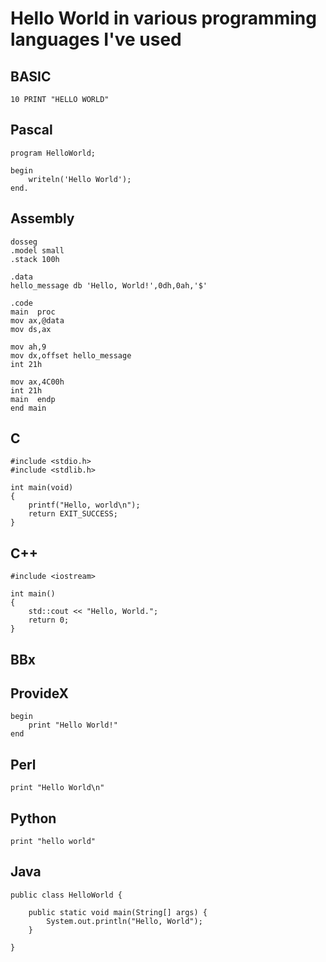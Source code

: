 # Hello World in various programming languages I've used

## BASIC

    10 PRINT "HELLO WORLD"

## Pascal

    program HelloWorld;

    begin
        writeln('Hello World');
    end.

## Assembly

    dosseg
    .model small
    .stack 100h

    .data
    hello_message db 'Hello, World!',0dh,0ah,'$'

    .code
    main  proc
    mov ax,@data
    mov ds,ax

    mov ah,9
    mov dx,offset hello_message
    int 21h

    mov ax,4C00h
    int 21h
    main  endp
    end main

## C

    #include <stdio.h>
    #include <stdlib.h>

    int main(void)
    {
        printf("Hello, world\n");
        return EXIT_SUCCESS;
    }

## C++

    #include <iostream>

    int main()
    {
        std::cout << "Hello, World.";
        return 0;
    }

## BBx

## ProvideX

    begin
        print "Hello World!"
    end

## Perl

    print "Hello World\n"

## Python

    print "hello world"

## Java

    public class HelloWorld {

        public static void main(String[] args) {
            System.out.println("Hello, World");
        }

    }
